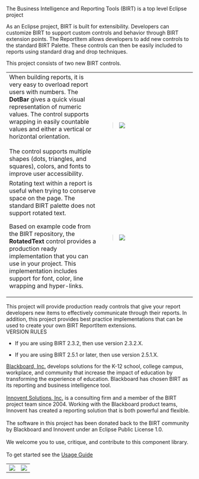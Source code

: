 The Business Intelligence and Reporting Tools (BIRT) is a top level Eclipse project

As an Eclipse project, BIRT is built for extensibility.  Developers can customize BIRT to support custom controls and behavior through BIRT extension points.  The ReportItem allows developers to add new controls to the standard BIRT Palette.  These controls can then be easily included to reports using standard drag and drop techniques.

This project consists of two new BIRT controls.

<table>
<tr>
<td width='50%'>
When building reports, it is very easy to overload report users with numbers.  The <b>DotBar</b> gives a quick visual representation of numeric values.  The control supports wrapping in easily countable values and either a vertical or horizontal orientation.<br>
<br>
The control supports multiple shapes (dots, triangles, and squares), colors, and fonts to improve user accessibility.<br>
</td>
<td width='50%'>
<blockquote><img src='http://innoventsolutions.github.io/images/birt-controls-lib/dotbar.png' />
</td>
</tr>
<tr>
<td width='50%'>
Rotating text within a report is useful when trying to conserve space on the page.  The standard BIRT palette does not support rotated text.</blockquote>

Based on example code from the BIRT repository, the <b>RotatedText</b> control provides a production ready implementation that you can use in your project.  This implementation includes support for font, color, line wrapping and hyper-links.<br>
</td>
<td width='50%'>
<blockquote><img src='http://innoventsolutions.github.io/images/birt-controls-lib/rotated_text.png' />
</td>
</tr>
</table></blockquote>

This project will provide production ready controls that give your report developers new items to effectively communicate through their reports.  In addition, this project provides best practice implementations that can be used to create your own BIRT ReportItem  extensions.
<br>
VERSION RULES
<ul><li>If you are using BIRT 2.3.2, then use version 2.3.2.X.</li></ul>
<ul><li>If you are using BIRT 2.5.1 or later, then use version 2.5.1.X. <b></li></ul></b>

<a href='http://www.blackboard.com'>Blackboard, Inc.</a> develops solutions for the K-12 school, college campus, workplace, and community that increase the impact of education by transforming the experience of education.  Blackboard has chosen BIRT as its reporting and business intelligence tool.<br>
<br>
<a href='http://www.innoventsolutions.com/birt-consulting.html'>Innovent Solutions, Inc.</a> is a consulting firm and a member of the BIRT project team since 2004.  Working with the Blackboard product teams, Innovent has created a reporting solution that is both powerful and flexible.<br>
<br>
The software in this project has been donated back to the BIRT community by Blackboard and Innovent under an Eclipse Public License 1.0.<br>
<br>
We welcome you to use, critique, and contribute to this component library.<br>
<br>
To get started see the <a href='UsageGuide'>Usage Guide</a>

<table width='60%'>
<tr>
<td><a href='http://www.blackboard.com'><img src="http://innoventsolutions.github.io/images/birt-controls-lib/Powered_Bb_090.png"/></a></td>
<td align='right'><a href='http://www.innoventsolutions.com/birt-consulting.html'><img src='http://www.innoventsolutions.com/pics/logo_innovent.gif' /></a> </td>
</tr>
</table>
